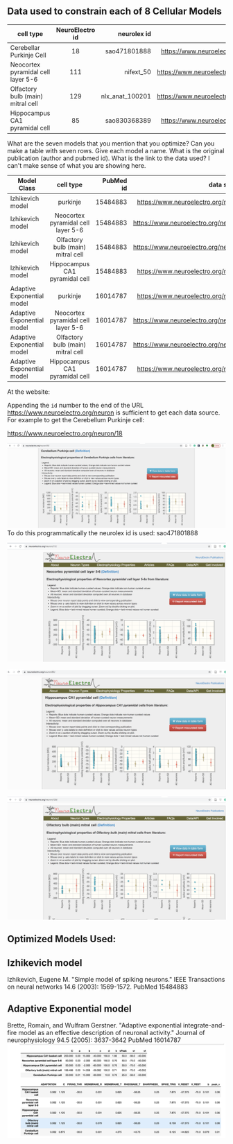 
## Data used to constrain each of 8 Cellular Models


| cell type| NeuroElectro id | neurolex id| link |
| ------------- |:-------------:| -----:| -----:|
| Cerebellar Purkinje Cell | 18 | sao471801888 | https://www.neuroelectro.org/neuron/18/ |
| Neocortex pyramidal cell layer 5-6| 111 | nifext_50| https://www.neuroelectro.org/neuron/111/ |
| Olfactory bulb (main) mitral cell | 129 | nlx_anat_100201 | https://www.neuroelectro.org/neuron/129/ |
| Hippocampus CA1 pyramidal cell | 85 | sao830368389 | https://www.neuroelectro.org/neuron/85/ |


What are the seven models that you mention that you optimize? Can you make a table with seven rows. Give each model a name. What is the original publication (author and pubmed id). What is the link to the data used? I can't make sense of what you are showing here.


| Model Class | cell type| PubMed id | data source link | 
| ------------- |:-------------:| -----:| -----:|
| Izhikevich model | purkinje | 15484883 | https://www.neuroelectro.org/neuron/18/ |
| Izhikevich model | Neocortex pyramidal cell layer 5-6| 15484883 | https://www.neuroelectro.org/neuron/111/| 
| Izhikevich model | Olfactory bulb (main) mitral cell | 15484883 | https://www.neuroelectro.org/neuron/129/ |
| Izhikevich model | Hippocampus CA1 pyramidal cell | 15484883 | https://www.neuroelectro.org/neuron/85/ |
| Adaptive Exponential model| purkinje | 16014787 | https://www.neuroelectro.org/neuron/18/ |
| Adaptive Exponential model| Neocortex pyramidal cell layer 5-6| 16014787 | https://www.neuroelectro.org/neuron/111/ | 
| Adaptive Exponential model| Olfactory bulb (main) mitral cell | 16014787 | https://www.neuroelectro.org/neuron/129/ |
| Adaptive Exponential model| Hippocampus CA1 pyramidal cell | 16014787 | https://www.neuroelectro.org/neuron/85/ |

At the website:

Appending the `id` number to the end of the URL https://www.neuroelectro.org/neuron is sufficient to get each data source. For example to get the Cerebellum Purkinje cell:

https://www.neuroelectro.org/neuron/18

![cerebellum purkinje cell](cerebellum_purkinje_data.png)
To do this programmatically the neurolex id is used: sao471801888



![neocortical layer 4/5 pyramidal cell](neo_cortical_4_5.png)

![Hippocampus CA1 pyramidal Neuron](ca1.png)

![Olfactory Bulb Mitral Cell](olf_bulb_mit.png)

## Optimized Models Used:

## Izhikevich model
Izhikevich, Eugene M. "Simple model of spiking neurons." IEEE Transactions on neural networks 14.6 (2003): 1569-1572.
PubMed 15484883

## Adaptive Exponential model
Brette, Romain, and Wulfram Gerstner. "Adaptive exponential integrate-and-fire model as an effective description of neuronal activity." Journal of neurophysiology 94.5 (2005): 3637-3642
PubMed 16014787
![opt_model_info.png](../Images/opt_model_info.png)







 
